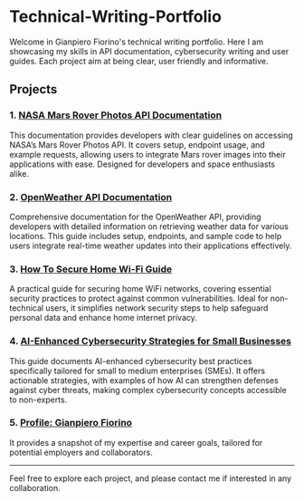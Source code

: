 # Technical-Writing-Portfolio
Welcome in Gianpiero Fiorino's technical writing portfolio. Here I am showcasing my skills in API documentation, cybersecurity writing and user guides. Each project aim at being clear, user friendly and informative.

## Projects

### 1. [NASA Mars Rover Photos API Documentation](https://github.com/GFiorino/NASA-Mars-Rover-Photos-API-Documentation)
   This documentation provides developers with clear guidelines on accessing NASA’s Mars Rover Photos API. It covers setup, endpoint usage, and example requests, allowing users to integrate Mars rover images into their applications with ease. Designed for developers and space enthusiasts alike.

### 2. [OpenWeather API Documentation](https://github.com/GFiorino/OpenWeather-API-DOC)
  Comprehensive documentation for the OpenWeather API, providing developers with detailed information on retrieving weather data for various locations. This guide includes setup, endpoints, and sample code to help users integrate real-time weather updates into their applications effectively.
  
### 3. [How To Secure Home Wi-Fi Guide](https://github.com/GFiorino/Secure-WiFi-Guide)
   A practical guide for securing home WiFi networks, covering essential security practices to protect against common vulnerabilities. Ideal for non-technical users, it simplifies network security steps to help safeguard personal data and enhance home internet privacy.

### 4. [AI-Enhanced Cybersecurity Strategies for Small Businesses](https://github.com/GFiorino/AI-Enhanced-Cybersecurity-Strategies-for-Small-Businesses)
  This guide documents AI-enhanced cybersecurity best practices specifically tailored for small to medium enterprises (SMEs). It offers actionable strategies, with examples of how AI can strengthen defenses against cyber threats, making complex cybersecurity concepts accessible to non-experts.



### 5. [Profile: Gianpiero Fiorino](https://github.com/GFiorino/PROFILE-Gianpiero-Fiorino)
  It provides a snapshot of my expertise and career goals, tailored for potential employers and collaborators.

---

Feel free to explore each project, and please contact me if interested in any collaboration.

